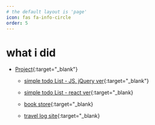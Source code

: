 ```yaml
---
# the default layout is 'page'
icon: fas fa-info-circle
order: 5
---
```


# what i did

- [Project](https://github.com/leekh8/leekh8.github.io/tree/main/assets/lib/project/){:target="\_blank"}

  - [simple todo List - JS, jQuery ver](https://github.com/leekh8/leekh8.github.io/tree/main/assets/lib/project/JS/jQuery/todoList){:target="\_blank"}
  - [simple todo List - react ver](https://github.com/leekh8/leekh8.github.io/tree/main/assets/lib/project/React/todolist/src){:target="\_blank}

  - [book store](https://github.com/leekh8/turtle-books){:target="\_blank}
  - [travel log site](https://github.com/padonan/HG_Back){:target="\_blank}
